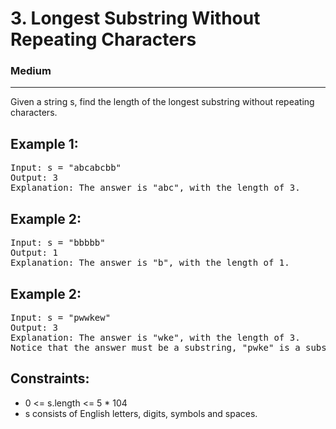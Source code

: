 # 3. Longest Substring Without Repeating Characters

### Medium

---

Given a string s, find the length of the longest substring without repeating characters.

## Example 1:

<pre>
Input: s = "abcabcbb"
Output: 3
Explanation: The answer is "abc", with the length of 3.
</pre>

## Example 2:

<pre>
Input: s = "bbbbb"
Output: 1
Explanation: The answer is "b", with the length of 1.
</pre>

## Example 2:

<pre>
Input: s = "pwwkew"
Output: 3
Explanation: The answer is "wke", with the length of 3.
Notice that the answer must be a substring, "pwke" is a subsequence and not a substring.
</pre>

## Constraints:

- 0 <= s.length <= 5 \* 104
- s consists of English letters, digits, symbols and spaces.
